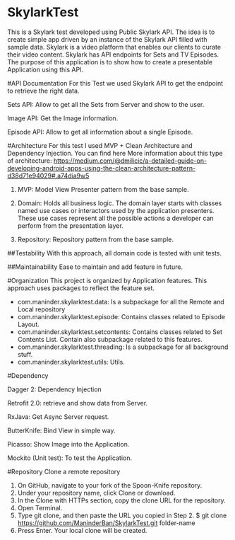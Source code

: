 # SkylarkTest
This is a Skylark test developed using Public Skylark API.
The idea is to create simple app driven by an instance of the Skylark API filled with sample data.
Skylark is a video platform that enables our clients to curate their video content.
Skylark has API endpoints for Sets and TV Episodes.
The purpose of this application is to show how to create a presentable Application using this API.

#API Documentation
For this Test we used Skylark API to get the endpoint to retrieve the right data.

Sets API: Allow to get all the Sets from Server and show to the user.

Image API: Get the Image information.

Episode API: Allow to get all information about a single Episode.


#Architecture
For this test I used MVP + Clean Architecture and Dependency Injection.
You can find here More information about this type of architecture: https://medium.com/@dmilicic/a-detailed-guide-on-developing-android-apps-using-the-clean-architecture-pattern-d38d71e94029#.a74dia9w5

1. MVP: Model View Presenter pattern from the base sample.

2. Domain: Holds all business logic. The domain layer starts with classes named use cases or interactors used by the application presenters. These use cases represent all the possible actions a developer can perform from the presentation layer.

3. Repository: Repository pattern from the base sample.

##Testability
With this approach, all domain code is tested with unit tests.

##Maintainability
Ease to maintain and add feature in future.

#Organization
This project is organized by Application features.
This approach uses packages to reflect the feature set.
- com.maninder.skylarktest.data: Is a subpackage for all the Remote and Local repository
- com.maninder.skylarktest.episode: Contains classes related to Episode Layout.
- com.maninder.skylarktest.setcontents: Contains classes related to Set Contents List. Contain also subpackage related to this features.
- com.maninder.skylarktest.threading: Is a subpackage for all background stuff.
- com.maninder.skylarktest.utils: Utils.

#Dependency

Dagger 2: Dependency Injection

Retrofit 2.0: retrieve and show data from Server.

RxJava: Get Async Server request.

ButterKnife: Bind View in simple way.

Picasso: Show Image into the Application.

Mockito (Unit test): To test the Application.

#Repository
Clone a remote repository

1. On GitHub, navigate to your fork of the Spoon-Knife repository.
2. Under your repository name, click Clone or download.
3. In the Clone with HTTPs section, copy the clone URL for the repository.
4. Open Terminal.
5. Type git clone, and then paste the URL you copied in Step 2.
$ git clone https://github.com/ManinderBan/SkylarkTest.git folder-name
6. Press Enter. Your local clone will be created.

